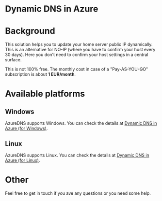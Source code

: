 Dynamic DNS in Azure
===

# Background

This solution helps you to update your home server public IP dynamically. This is an alternative for NO-IP (where you have to confirm your host every 30 days). Here you don't need to confirm your host settings in a central surface.

This is not 100% free. The monthly cost in case of a "Pay-AS-YOU-GO" subscription is about **1 EUR/month**.


# Available platforms

## Windows

AzureDNS supports Windows. You can check the details at  [Dynamic DNS in Azure (for Windows)](windows).


## Linux

AzureDNS supports Linux. You can check the details at  [Dynamic DNS in Azure (for Linux)](linux).


# Other

Feel free to get in touch if you ave any questions or you need some help.